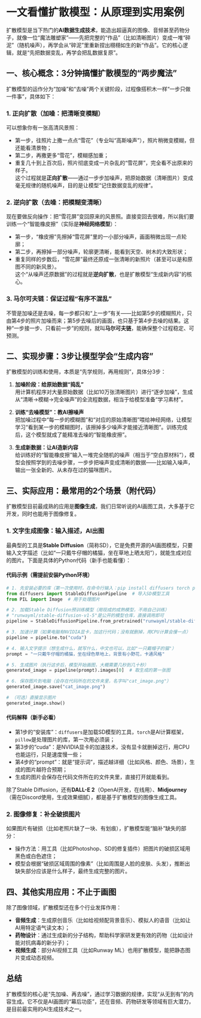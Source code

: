# 一文看懂扩散模型：从原理到实用案例
扩散模型是当下热门的**AI数据生成技术**，能造出超逼真的图像、音频甚至药物分子，就像一位“魔法雕塑家”——先把完整的“作品”（比如清晰图片）变成一堆“碎泥”（随机噪声），再学会从“碎泥”里重新捏出栩栩如生的新“作品”。它的核心逻辑，就是“先把数据变乱，再学会把乱数据复原”。


## 一、核心概念：3分钟搞懂扩散模型的“两步魔法”
扩散模型的运作分为“加噪”和“去噪”两个关键阶段，过程像搭积木一样“一步只做一件事”，具体如下：

### 1. 正向扩散（加噪：把清晰变模糊）
可以想象你有一张高清风景照：
- 第一步，往照片上撒一点点“雪花”（专业叫“高斯噪声”），照片稍微变模糊，但还能看清景物；
- 第二步，再撒更多“雪花”，模糊感加重；
- 重复几十到上百次后，照片彻底变成一片杂乱的“雪花屏”，完全看不出原来的样子。  
这个过程就是**正向扩散**——通过一步步加噪声，把原始数据（清晰图片）变成毫无规律的随机噪声，目的是让模型“记住数据变乱的规律”。

### 2. 逆向扩散（去噪：把模糊变清晰）
现在要做反向操作：把“雪花屏”变回原来的风景照。直接变回去很难，所以我们要训练一个“智能橡皮擦”（实际是**神经网络模型**）：
- 第一步，“橡皮擦”先擦掉“雪花屏”里的一小部分噪声，画面稍微出现一点轮廓；
- 第二步，再擦掉一部分噪声，轮廓更清晰，能看到天空、树木的大致形状；
- 重复同样的步数后，“雪花屏”最终还原成一张清晰的新照片（甚至可以是和原图不同的新风景）。  
这个“从噪声还原数据”的过程就是**逆向扩散**，也是扩散模型“生成新内容”的核心。

### 3. 马尔可夫链：保证过程“有序不混乱”
不管是加噪还是去噪，每一步都只和“上一步”有关——比如第5步的模糊照片，只由第4步的照片加噪而来；第5步去噪后的画面，也只基于第4步去噪的结果。这种“一步接一步、只看前一步”的规则，就叫**马尔可夫链**，能确保整个过程稳定、可预测。


## 二、实现步骤：3步让模型学会“生成内容”
扩散模型的训练和使用，本质是“先学规则，再用规则”，具体分3步：

1. **加噪阶段：给原始数据“捣乱”**  
   用计算机程序对大量原始数据（比如10万张清晰图片）进行“逐步加噪”，生成从“清晰→模糊→完全噪声”的全流程数据，相当于给模型准备“学习素材”。

2. **训练“去噪模型”：教AI擦噪声**  
   把加噪过程中“每一步的模糊图”和“对应的原始清晰图”喂给神经网络，让模型学习“看到某一步的模糊图时，该擦掉多少噪声才能接近清晰图”。训练完成后，这个模型就成了能精准去噪的“智能橡皮擦”。

3. **生成新数据：让AI造新内容**  
   给训练好的“智能橡皮擦”输入一堆完全随机的噪声（相当于“空白原材料”），模型会按照学到的去噪步骤，一步步把噪声变成清晰的数据——比如输入噪声，输出一张全新的、从未存在过的猫咪图片。


## 三、实际应用：最常用的2个场景（附代码）
扩散模型目前最成熟的应用是**图像生成**，我们日常听说的AI画图工具，大多基于它开发，同时也能用于图像修复。

### 1. 文字生成图像：输入描述，AI出图
最典型的工具是**Stable Diffusion**（简称SD），它是免费开源的AI画图模型，只要输入文字描述（比如“一只戴牛仔帽的橘猫，坐在草地上晒太阳”），就能生成对应的图片。下面是具体的Python代码（新手也能看懂）：

#### 代码示例（需提前安装Python环境）
```python
# 1. 先安装必要的库（第一次使用时，在命令行输入：pip install diffusers torch pillow）
from diffusers import StableDiffusionPipeline  # 导入SD模型工具
from PIL import Image  # 用于处理图片

# 2. 加载Stable Diffusion预训练模型（用现成的成熟模型，不用自己训练）
# "runwayml/stable-diffusion-v1-5"是公开的模型仓库，直接调用即可
pipeline = StableDiffusionPipeline.from_pretrained("runwayml/stable-diffusion-v1-5")

# 3. 加速计算（如果电脑有NVIDIA显卡，加这行代码；没有就删掉，用CPU计算会慢一点）
pipeline = pipeline.to("cuda")

# 4. 输入文字提示（想生成什么，就写什么，中文也可以，比如"一只戴帽子的猫"）
prompt = "一只戴牛仔帽的橘猫，坐在绿色草地上，背景有小野花，卡通风格"

# 5. 生成图片（执行这步后，模型开始画图，大概需要几秒到几十秒）
generated_image = pipeline(prompt).images[0]  # 取生成的第一张图

# 6. 保存图片到电脑（会存在代码所在的文件夹里，名字叫"cat_image.png"）
generated_image.save("cat_image.png")

# （可选）直接显示图片
generated_image.show()
```

#### 代码解释（新手必看）
- 第1步的“安装库”：`diffusers`是加载SD模型的工具，`torch`是AI计算框架，`pillow`是处理图片的库，第一次用必须装；
- 第3步的“cuda”：是NVIDIA显卡的加速技术，没有显卡就删掉这行，用CPU也能运行，只是速度慢一些；
- 第4步的“prompt”：就是“提示词”，描述越详细（比如风格、颜色、场景），生成的图片越符合预期；
- 生成的图片会保存在代码文件所在的文件夹里，直接打开就能看到。

除了Stable Diffusion，还有**DALL-E 2**（OpenAI开发，在线用）、**Midjourney**（需在Discord使用，生成效果细腻），都是基于扩散模型的图像生成工具。

### 2. 图像修复：补全破损图片
如果图片有破损（比如老照片缺了一块、有划痕），扩散模型能“脑补”缺失的部分：
- 操作方法：用工具（比如Photoshop、SD的修复插件）把图片的破损区域用黑色或白色遮住；
- 模型会根据“破损区域周围的像素”（比如周围是人脸的皮肤、头发），推断出缺失部分应该是什么样子，最终生成完整的图片。


## 四、其他实用应用：不止于画图
除了图像领域，扩散模型还在多个行业发挥作用：
- **音频生成**：生成原创音乐（比如给视频配背景音乐）、模拟人的语音（比如让AI用特定语气读文本）；
- **药物设计**：通过生成新的分子结构，帮助科学家研发更有效的药物（比如设计能对抗病毒的新分子）；
- **视频生成**：部分AI视频工具（比如Runway ML）也用扩散模型，能把静态图片变成动态视频。


## 总结
扩散模型的核心是“先加噪、再去噪”，通过学习数据的规律，实现“从无到有”的内容生成。它不仅是AI画图的“幕后功臣”，还在音频、药物研发等领域有巨大潜力，是目前最实用的AI生成技术之一。
